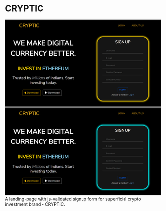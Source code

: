 # CRYPTIC
![](images/sampImg2.png)
<br>
![](images/sampImg1.png)
A landing-page with js-validated signup form for superficial crypto investment brand - CRYPTIC.
